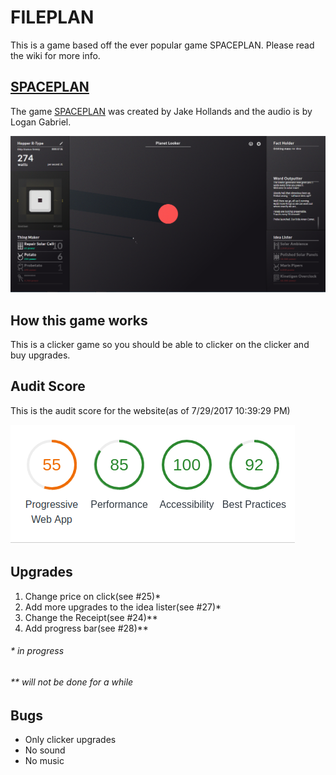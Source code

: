 # FILEPLAN
This is a game based off the ever popular game SPACEPLAN. Please read the wiki for more info.

## [SPACEPLAN](http://jhollands.co.uk/spaceplan/)
The game [SPACEPLAN](http://jhollands.co.uk/spaceplan/) was created by Jake Hollands and the audio is by Logan Gabriel.


[<img src="Capture61.PNG" />](http://jhollands.co.uk/spaceplan/)


## How this game works
This is a clicker game so you should be able to clicker on the clicker and buy upgrades.


## Audit Score
This is the audit score for the website(as of 7/29/2017 10:39:29 PM)

[![Audit Score](AuditScore2.PNG)](https://developers.google.com/web/updates/2017/05/devtools-release-notes#lighthouse)


## Upgrades

1. Change price on click(see #25)*
2. Add more upgrades to the idea lister(see #27)*
3. Change the Receipt(see #24)**
4. Add progress bar(see #28)**

###### * in progress
###### ** will not be done for a while


## Bugs

- Only clicker upgrades
- No sound
- No music
